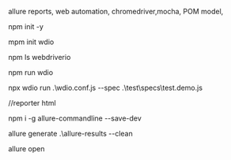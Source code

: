 allure reports, web automation, chromedriver,mocha, POM model, 

npm init -y

mpm init wdio

npm ls webdriverio

npm run wdio

npx wdio run .\wdio.conf.js --spec .\test\specs\test.demo.js

//reporter html

npm i -g allure-commandline --save-dev

allure generate .\allure-results --clean

allure open
